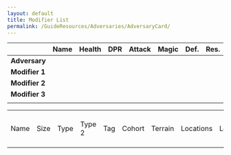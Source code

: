 ```yaml
---
layout: default
title: Modifier List
permalink: /GuideResources/Adversaries/AdversaryCard/
---
```


|                | Name | Health | DPR | Attack | Magic | Def. | Res. |
| -------------- | ---- | ------ | --- | ------ | ----- | ---- | ---- |
| **Adversary**  |      |        |     |        |       |      |      |
| **Modifier 1** |      |        |     |        |       |      |      |
| **Modifier 2** |      |        |     |        |       |      |      |
| **Modifier 3** |      |        |     |        |       |      |      |
|                |      |        |     |        |       |      |      |

|   |   |   |   |   |   |   |   |   |   |   |   |   |   |   |   |   |   |   |   |   |   |   |   |   |   |   |   |   |   |
|---|---|---|---|---|---|---|---|---|---|---|---|---|---|---|---|---|---|---|---|---|---|---|---|---|---|---|---|---|---|
|Name|Size|Type|Type 2|Tag|Cohort|Terrain|Locations|Level|Health|DPR|Attack|Magic|Def.|Res.|Score|Notes|Ability 1|Ability 2|Ability 3|Ability 4|Tactics|Description|Loot <10|Loot 10-14|Loot 15-19|Loot 20-24|Loot 25 or Crit|Minor Consequences|Major Consequences|